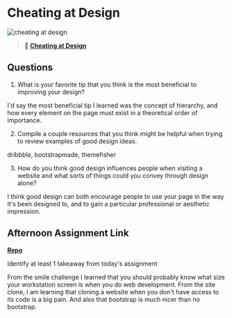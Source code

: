 # Cheating at Design

![cheating at design](https://bcw.blob.core.windows.net/public/img/courses/5247609446691139)

> **📖 [Cheating at Design](https://codeworksacademy.com/fs-student-guide/resources/wk1/04-Cheating-at-Design)**

## Questions

1. What is your favorite tip that you think is the most beneficial to improving your design?

I'd say the most beneficial tip I learned was the concept of hierarchy, and how every element on the page must exist in a theoretical order of importance.

2. Compile a couple resources that you think might be helpful when trying to review examples of good design ideas.

dribbble, bootstrapmade, themefisher

3. How do you think good design influences people when visiting a website and what sorts of things could you convey through design alone?

I think good design can both encourage people to use your page in the way it's been designed to, and to gain a particular professional or aesthetic impression.

## Afternoon Assignment Link

**[Repo](https://github.com/da-cade/smile-challenge)**

Identify at least 1 takeaway from today's assignment

From the smile challenge I learned that you should probably know what size your workstation screen is when you do web development. From the site clone, I am learning that cloning a website when you don't have access to its code is a big pain. And also that bootstrap is much nicer than no bootstrap.
